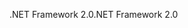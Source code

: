 <span data-ttu-id="8acf4-101">.NET Framework 2.0</span><span class="sxs-lookup"><span data-stu-id="8acf4-101">.NET Framework 2.0</span></span>